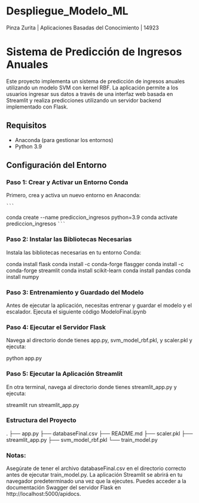 # Despliegue_Modelo_ML
Pinza Zurita | Aplicaciones Basadas del Conocimiento | 14923

# Sistema de Predicción de Ingresos Anuales

Este proyecto implementa un sistema de predicción de ingresos anuales utilizando un modelo SVM con kernel RBF. La aplicación permite a los usuarios ingresar sus datos a través de una interfaz web basada en Streamlit y realiza predicciones utilizando un servidor backend implementado con Flask.

## Requisitos

- Anaconda (para gestionar los entornos)
- Python 3.9

## Configuración del Entorno

### Paso 1: Crear y Activar un Entorno Conda

Primero, crea y activa un nuevo entorno en Anaconda:

` ``` `

conda create --name prediccion_ingresos python=3.9
conda activate prediccion_ingresos
` ``` `

### Paso 2: Instalar las Bibliotecas Necesarias
Instala las bibliotecas necesarias en tu entorno Conda:

conda install flask
conda install -c conda-forge flasgger
conda install -c conda-forge streamlit
conda install scikit-learn
conda install pandas
conda install numpy

### Paso 3: Entrenamiento y Guardado del Modelo
Antes de ejecutar la aplicación, necesitas entrenar y guardar el modelo y el escalador. Ejecuta el siguiente código ModeloFinal.ipynb

### Paso 4: Ejecutar el Servidor Flask
Navega al directorio donde tienes app.py, svm_model_rbf.pkl, y scaler.pkl y ejecuta:

python app.py

### Paso 5: Ejecutar la Aplicación Streamlit
En otra terminal, navega al directorio donde tienes streamlit_app.py y ejecuta:

streamlit run streamlit_app.py

### Estructura del Proyecto
.
├── app.py
├── databaseFinal.csv
├── README.md
├── scaler.pkl
├── streamlit_app.py
├── svm_model_rbf.pkl
└── train_model.py


### Notas:
Asegúrate de tener el archivo databaseFinal.csv en el directorio correcto antes de ejecutar train_model.py.
La aplicación Streamlit se abrirá en tu navegador predeterminado una vez que la ejecutes.
Puedes acceder a la documentación Swagger del servidor Flask en http://localhost:5000/apidocs.

